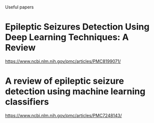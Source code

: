 Useful papers

# Epileptic Seizures Detection Using Deep Learning Techniques: A Review
https://www.ncbi.nlm.nih.gov/pmc/articles/PMC8199071/

# A review of epileptic seizure detection using machine learning classifiers
https://www.ncbi.nlm.nih.gov/pmc/articles/PMC7248143/